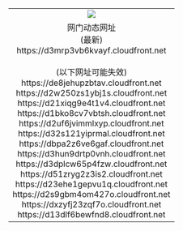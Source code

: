 ﻿<table>
  <tr></tr>
  <tr><td colspan=2 align=center><img src="https://d3mrp3vb6kvayf.cloudfront.net/Up/oGate.jpg" /></td></tr>
  <tr><td colspan=2 align=center>网门动态网址<br/>(最新)
<br>https://d3mrp3vb6kvayf.cloudfront.net
<br/><br/>(以下网址可能失效)
<br>https://de8jehupzbtav.cloudfront.net
<br>https://d2w250zs1ybj1s.cloudfront.net
<br>https://d21xiqg9e4t1v4.cloudfront.net
<br>https://d1bko8cv7vbtsh.cloudfront.net
<br>https://d2uf6jvimmlxyp.cloudfront.net
<br>https://d32s121yiprmal.cloudfront.net
<br>https://dbpa2z6ve6gaf.cloudfront.net
<br>https://d3hun9drtp0vnh.cloudfront.net
<br>https://d3dplcw65p4fzw.cloudfront.net
<br>https://d51zryg2z3is2.cloudfront.net
<br>https://d23ehe1gepvu1q.cloudfront.net
<br>https://d2s9gbm4om427o.cloudfront.net
<br>https://dxzyfj23zqf7o.cloudfront.net
<br>https://d13dlf6bewfnd8.cloudfront.net
    </td>
  </tr>
</table>
